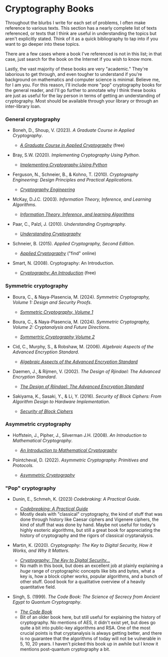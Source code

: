 # Cryptography Books

Throughout the blurbs I write for each set of problems, I often make reference to various texts. This section has a nearly complete list of texts referenced, or texts that I think are useful in understanding the topics but aren't explicitly stated. Think of it as a quick bibliography to tap into if you want to go deeper into these topics.

There are a few cases where a book I've referenced is not in this list; in that case, just search for the book on the Internet if you wish to know more.

Lastly, the vast majority of these books are very "academic." They're laborious to get through, and even tougher to understand if you're background on mathematics and computer science is minimal. Believe me, for I am you. For this reason, I'll include more "pop" cryptography books for the general reader, and I'll go further to annotate why I think these books are just as useful for the lay person in terms of getting an understanding of cryptography. Most should be available through your library or through an inter-library loan.

### General cryptography

- Boneh, D., Shoup, V. (2023). _A Graduate Course in Applied Cryptography_.
  - [_A Graduate Course in Applied Cryptography_](https://crypto.stanford.edu/~dabo/cryptobook/BonehShoup_0_6.pdf)  (free)

- Bray, S.W. (2020). _Implementing Cryptography Using Python_.
  - [_Implementing Cryptography Using Python_](https://www.wiley.com/en-ca/Implementing+Cryptography+Using+Python-p-9781119612209)
 
- Ferguson, N., Schneier, B., & Kohno, T. (2010). _Cryptography Engineering: Design Principles and Practical Applications._
  - [_Cryptography Engineering_](https://onlinelibrary.wiley.com/doi/book/10.1002/9781118722367)
 
- McKay, D.J.C. (2003). _Information Theory, Inference, and Learning Algorithms_.
  - [_Information Theory, Inference, and learning Algorithms_](https://www.amazon.com/Information-Theory-Inference-Learning-Algorithms/dp/0521642981)

- Paar, C., Palzl, J. (2010). _Understanding Cryptography_.
  - [_Understanding Cryptography_](https://link.springer.com/book/10.1007/978-3-642-04101-3)

- Schneier, B. (2015). _Applied Cryptography, Second Edition_.
  - [_Applied Cryptography_](https://onlinelibrary.wiley.com/doi/book/10.1002/9781119183471) ("find" online)

- Smart, N. (2008). Cryptography: An Introduction.
  - [_Cryptography: An Introduction_](https://www.cs.umd.edu/~waa/414-F11/IntroToCrypto.pdf) (free)

### Symmetric cryptography

- Boura, C., & Naya-Plasencia, M. (2024). _Symmetric Cryptography, Volume 1: Design and Security Proofs_.
  - [_Symmetric Cryptography, Volume 1_](https://onlinelibrary.wiley.com/doi/book/10.1002/9781394256358)

 
- Boura, C., & Naya-Plasencia, M. (2024). _Symmetric Cryptography, Volume 2: Cryptanalysis and Future Directions_.
  - [_Symmertric Cryptography Volume 2_](https://onlinelibrary.wiley.com/doi/book/10.1002/9781394256327)


- Cid, C., Murphy, S., & Robshaw, M. (2006). _Algebraic Aspects of the Advanced Encryption Standard_.
  - [_Algebraic Aspects of the Advanced Encryption Standard_](https://link.springer.com/book/10.1007/978-0-387-36842-9)


- Daemen, J., & Rijmen, V. (2002). _The Design of Rjindael: The Advanced Encryption Standard_.
  - [_The Design of Rjindael: The Advanced Encryption Standard_](https://link.springer.com/book/10.1007/978-3-662-60769-5)


- Sakiyama, K., Sasaki, Y., & Li, Y. (2016). _Security of Block Ciphers: From Algorithm Design to Hardware Implementation_.
  - [_Security of Block Ciphers_](https://www.wiley.com/en-us/Security+of+Block+Ciphers%3A+From+Algorithm+Design+to+Hardware+Implementation-p-9781118660010)


### Asymmetric cryptography

- Hoffstein, J., Pipher, J., Silverman J.H. (2008). _An Introduction to Mathematical Cryptography_.
  - [_An Introduction to Mathematical Cryptography_](https://link.springer.com/book/10.1007/978-0-387-77993-5)

- Pointcheval, D. (2022). _Asymmetric Cryptography: Primitives and Protocols._
  - [_Asymmetric Cryptography_](https://onlinelibrary.wiley.com/doi/book/10.1002/9781394188369)
 

### "Pop" cryptography

- Dunin, E., Schmeh, K. (2023) _Codebraking: A Practical Guide_.
  - [_Codebreaking: A Practical Guide_](https://nostarch.com/codebreaking)
  - Mostly deals with "classical" cryptography, the kind of stuff that was done through history like Caesar ciphers and Vigenere ciphers, the kind of stuff that was done by hand. Maybe not useful for today's highly esoteric algorithms, but still a great book for appreciating the history of cryptography and the rigors of classical cryptanalysis.
 
- Martin, K. (2020). _Cryptography: The Key to Digital Security, How it Works, and Why It Matters_.
  - [_Cryptography: The Key to Digital Security..._](https://wwnorton.com/books/9780393867459)
  - No math in this book, but does an excellent job at plainly explaining a _huge_ range of cryptographic concepts like bits and bytes, what a key is, how a block cipher works, popular algorithms, and a bunch of other stuff. Good book for a qualitative overview of a heavily quantitative field. 
 
- Singh, S. (1999). _The Code Book: The Science of Secrecy from Ancient Egypt to Quantum Cryptography_.
  - [_The Code Book_](https://www.penguinrandomhouse.com/books/168002/the-code-book-by-simon-singh/)
  - Bit of an older book here, but still useful for explaining the history of cryptography. No mentions of AES, it didn't exist yet, but does go quite a bit into public-key algorithms and RSA. One of the most crucial points is that cryptanalysis is always getting better, and there is no guarantee that the algorithms of today will not be vulnerable in 5, 10, 20 years. I haven't picked this book up in awhile but I know it mentions post-quantum cryptography a bit.
